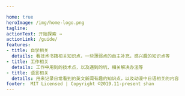 ```yaml
---

home: true
heroImage: /img/home-logo.png
tagline: 
actionText: 开始探索 →
actionLink: /guide/
features:
- title: 自学相关
  details: 看技术书籍相关知识点，一些薄弱点的自主补充，感兴趣的知识点等
- title: 工作相关
  details: 工作中用到的技术点，以及遇到的坑，相关解决办法等
- title: 语言相关
  details: 用来记录日常看到的英文新闻有趣的知识点，以及动漫中日语相关的内容
footer:  MIT Licensed | Copyright ©2019.11-present shan
---
```




